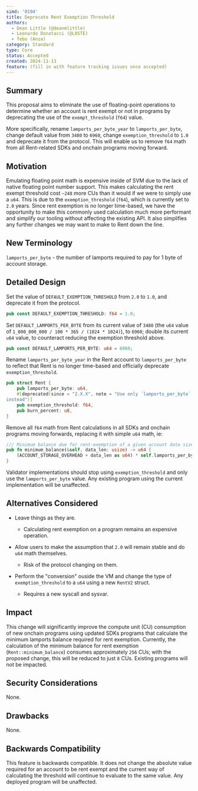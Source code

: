 ```yaml
---
simd: '0194'
title: Deprecate Rent Exemption Threshold
authors:
  - Dean Little (@deanmlittle)
  - Leonardo Donatacci (@L0STE)
  - febo (Anza)
category: Standard
type: Core
status: Accepted
created: 2024-11-13
feature: (fill in with feature tracking issues once accepted)
---
```


## Summary

This proposal aims to eliminate the use of floating-point operations to 
determine whether an account is rent exempt or not in programs by deprecating
the use of the `exempt_threshold` (`f64`) value. 

More specifically, rename `lamports_per_byte_year` to `lamports_per_byte`, 
change default value from `3480` to `6960`, change `exemption_threshold` to 
`1.0` and deprecate it from the protocol. This will enable us to remove `f64` 
math from all Rent-related SDKs and onchain programs moving forward.

## Motivation

Emulating floating point math is expensive inside of SVM due to the lack of 
native floating point number support. This makes calculating the rent exempt 
threshold cost `~248` more CUs than it would if we were to simply use a `u64`. 
This is due to the `exemption_threshold` (`f64`), which is currently set to 
`2.0` years. Since rent exemption is no longer time-based, we have the 
opportunity to make this commonly used calculation much more performant and 
simplify our tooling without affecting the existing API. It also simplifies any 
further changes we may want to make to Rent down the line.

## New Terminology

`lamports_per_byte` - the number of lamports required to pay for 1 byte of 
account storage.

## Detailed Design

Set the value of `DEFAULT_EXEMPTION_THRESHOLD` from `2.0` to `1.0`, and 
deprecate it from the protocol.

```rs
pub const DEFAULT_EXEMPTION_THRESHOLD: f64 = 1.0;
```

Set `DEFAULT_LAMPORTS_PER_BYTE` from its current value of `3480` (the `u64` 
value of `1_000_000_000 / 100 * 365 / (1024 * 1024)`), to `6960`; double its 
current `u64` value, to counteract reducing the exemption threshold above.

```rs
pub const DEFAULT_LAMPORTS_PER_BYTE: u64 = 6960;
```

Rename `lamports_per_byte_year` in the Rent account to `lamports_per_byte` to 
reflect that Rent is no longer time-based and officially deprecate 
`exemption_threshold`.

```rs
pub struct Rent {
    pub lamports_per_byte: u64,
    #[deprecated(since = "2.X.X", note = "Use only `lamports_per_byte` 
instead")]
    pub exemption_threshold: f64,
    pub burn_percent: u8,
}
```

 Remove all `f64` math from Rent calculations in all SDKs and onchain programs 
moving forwards, replacing it with simple `u64` math, ie:

```rs
/// Minimum balance due for rent-exemption of a given account data size.
pub fn minimum_balance(&self, data_len: usize) -> u64 {
    (ACCOUNT_STORAGE_OVERHEAD + data_len as u64) * self.lamports_per_byte
}
```

Validator implementations should stop using `exemption_threshold` and only use
the `lamports_per_byte` value. Any existing program using the current 
implementation will be unaffected.

## Alternatives Considered

- Leave things as they are.
  - Calculating rent exemption on a program remains an 
expensive operation.

- Allow users to make the assumption that `2.0` will remain stable and do `u64` 
math themselves.
  - Risk of the protocol changing on them.

- Perform the "conversion" ouside the VM and change the type of 
`exemption_threshold` to a `u64` using a new `RentV2` struct.
  - Requires a new syscall and sysvar.

## Impact

This change will significantly improve the compute unit (CU) consumption of
new onchain programs using updated SDKs programs that calculate the minimum 
lamports balance required for rent exemption. Currently, the calculation of the 
minimum balance for rent exemption (`Rent::minimum_balance`) consumes
approximately `256` CUs; with the proposed change, this will be reduced to
just `8` CUs. Existing programs will not be impacted.

## Security Considerations

None.

## Drawbacks

None.

## Backwards Compatibility

This feature is backwards compatible. It does not change the absolute value 
required for an account to be rent exempt and the current way of calculating 
the threshold will continue to evaluate to the same value. Any deployed program 
will be unaffected.
